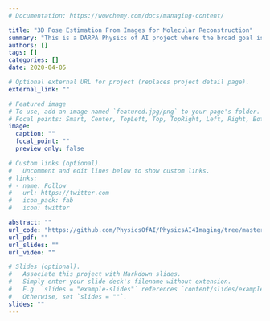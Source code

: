 ```yaml
---
# Documentation: https://wowchemy.com/docs/managing-content/

title: "3D Pose Estimation From Images for Molecular Reconstruction"
summary: "This is a DARPA Physics of AI project where the broad goal is to integrate physics constraints into neural networks so as to learn representations that respect these constriants. One of the applications we were addressing was to perform 3D recosntruction of molecule given various 2D projections of the same. The imaging procedure, Cryo-EM is very noisy and is hard to obtain many image. There is also no control over the angle at which the molecule is images as they are taken randomly. Furthermore, the molecule considered also has icosohedral symmetry. The goal of the project is to first estimate the 3D (euler or quaternion) angles of each of these images, and then perform 3D reconstruction of the molecule. A maximum likelihood based approach (Hetero) is first used to estimate these angles which serves as a ground truth and then a neural network is learned to regress these angles. We also develop a disentangled VAE to learn the angles explicitly at the latent space and then use latent space interpolations to generate images of unseen angles and in-turn obtain better 3D reconstruction. "
authors: []
tags: []
categories: []
date: 2020-04-05

# Optional external URL for project (replaces project detail page).
external_link: ""

# Featured image
# To use, add an image named `featured.jpg/png` to your page's folder.
# Focal points: Smart, Center, TopLeft, Top, TopRight, Left, Right, BottomLeft, Bottom, BottomRight.
image:
  caption: ""
  focal_point: ""
  preview_only: false

# Custom links (optional).
#   Uncomment and edit lines below to show custom links.
# links:
# - name: Follow
#   url: https://twitter.com
#   icon_pack: fab
#   icon: twitter

abstract: ""
url_code: "https://github.com/PhysicsOfAI/PhysicsAI4Imaging/tree/master/Method2"
url_pdf: ""
url_slides: ""
url_video: ""

# Slides (optional).
#   Associate this project with Markdown slides.
#   Simply enter your slide deck's filename without extension.
#   E.g. `slides = "example-slides"` references `content/slides/example-slides.md`.
#   Otherwise, set `slides = ""`.
slides: ""
---
```

